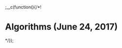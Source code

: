 
;__c(function(){/*!

# Algorithms (June 24, 2017)

<!-- 
* http://www.thatjsdude.com/interview/js1.html
* https://github.com/mgechev/javascript-algorithms
* https://github.com/kennymkchan/interview-questions-in-javascript
-->

[//]: # (@~|cs_2017_06_24|~@)

*/});
